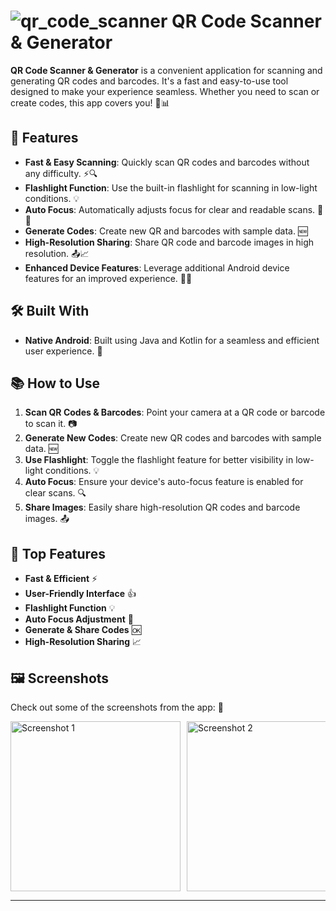 # ![qr_code_scanner](https://github.com/user-attachments/assets/150aed15-4c35-49d9-b362-c47fb02bc99c) QR Code Scanner & Generator 

**QR Code Scanner & Generator** is a convenient application for scanning and generating QR codes and barcodes. It's a fast and easy-to-use tool designed to make your experience seamless. Whether you need to scan or create codes, this app covers you! 🎯📊

## 🚀 Features

- **Fast & Easy Scanning**: Quickly scan QR codes and barcodes without any difficulty. ⚡🔍
- **Flashlight Function**: Use the built-in flashlight for scanning in low-light conditions. 💡
- **Auto Focus**: Automatically adjusts focus for clear and readable scans. 📸🔭
- **Generate Codes**: Create new QR and barcodes with sample data. 🆕
- **High-Resolution Sharing**: Share QR code and barcode images in high resolution. 📤📈
- **Enhanced Device Features**: Leverage additional Android device features for an improved experience. 📱✨

## 🛠️ Built With

- **Native Android**: Built using Java and Kotlin for a seamless and efficient user experience. 🤖

## 📚 How to Use

1. **Scan QR Codes & Barcodes**: Point your camera at a QR code or barcode to scan it. 📷
2. **Generate New Codes**: Create new QR codes and barcodes with sample data. 🆕
3. **Use Flashlight**: Toggle the flashlight feature for better visibility in low-light conditions. 💡
4. **Auto Focus**: Ensure your device's auto-focus feature is enabled for clear scans. 🔍
5. **Share Images**: Easily share high-resolution QR codes and barcode images. 📤

## 🎉 Top Features

- **Fast & Efficient** ⚡
- **User-Friendly Interface** 👍
- **Flashlight Function** 💡
- **Auto Focus Adjustment** 🔭
- **Generate & Share Codes** 🆗
- **High-Resolution Sharing** 📈

## 🖼️ Screenshots

Check out some of the screenshots from the app: 📸

<div style="display: flex; overflow-x: auto; white-space: nowrap;">
  <img src="screenshot/Screenshot1.png" alt="Screenshot 1" style="width: 272px; height: auto; margin-right: 10px;">
  <img src="screenshot/Screenshot2.png" alt="Screenshot 2" style="width: 272px; height: auto; margin-right: 10px;">
  <img src="screenshot/Screenshot3.png" alt="Screenshot 3" style="width: 272px; height: auto; margin-right: 10px;">
  <img src="screenshot/Screenshot4.png" alt="Screenshot 4" style="width: 272px; height: auto; margin-right: 10px;">
  <img src="screenshot/Screenshot5.png" alt="Screenshot 5" style="width: 272px; height: auto; margin-right: 10px;">
  <img src="screenshot/Screenshot6.png" alt="Screenshot 6" style="width: 272px; height: auto; margin-right: 10px;">
  <img src="screenshot/Screenshot7.png" alt="Screenshot 7" style="width: 272px; height: auto; margin-right: 10px;">
  <img src="screenshot/Screenshot8.png" alt="Screenshot 8" style="width: 272px; height: auto; margin-right: 10px;">
  <img src="screenshot/Screenshot9.png" alt="Screenshot 9" style="width: 272px; height: auto; margin-right: 10px;">
  <img src="screenshot/Screenshot10.png" alt="Screenshot 10" style="width: 272px; height: auto; margin-right: 10px;">
  <img src="screenshot/Screenshot11.png" alt="Screenshot 11" style="width: 272px; height: auto;">
</div>

---
